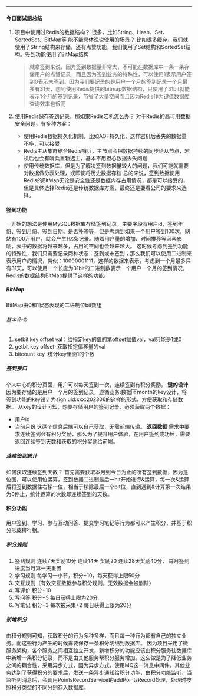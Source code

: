 ****
#### 今日面试题总结
1. 项目中使用过Redis的数据结构？
	很多，比如String、Hash、Set、SortedSet、BitMap等
	能不能具体说说使用的场景？
	比如很多缓存，我们就使用了String结构来存储，还有点赞功能，我们使用了Set结构和SortedSet结构。签到功能使用了BitMap结构
	> 就拿签到来说，因为签到数据量非常大，不可能在数据库中一条一条存储用户的点赞记录，而且因为签到业务的特殊性，可以使用1表示用户签到0表示未签到。因为我们要记录的是用户一个月的签到记录一个月最多有31天，想到使用Redis提供的bitmap数据结构，只使用了31bit就能表示1个月的签到记录，节省了大量空间而且因为Redis作为键值数据库查询效率也很高
	
2. 使用Redis保存签到记录，那如果Redis宕机怎么办？
	对于Redis的高可用数据安全问题，有多种方案：
	* 使用Redis数据持久化机制，比如AOF持久化，这样宕机后丢失的数据量不多，可以接受
	* Redis主从集群结合Redis哨兵，主节点会把数据持续的同步给从节点，宕机后也会有哨兵重新选主，基本不用担心数据丢失问题
	* 使用传统数据库，但是为了解决签到数据量较大的问题，我们可能就需要对数据做分表处理，或即使将历史数据存档
	总的来说，签到数据使用Redis的BitMap无论是安全性还是数据内存占用情况，都是可以接受的，但是具体选择Redis还是传统数据库方案，最终还是要看公司的要求来选择。
#### 签到功能
一开始的想法是使用MySQL数据库存储签到记录，主要字段有用户id，签到年份、签到月份、签到日期、是否补签等，但是考虑到如果一个用户签到100次，网站有100万用户，就会产生1亿条记录。随着用户量的增加、时间推移等因素影响，表中的数据将越来越多，占用的空间也会越来越大。
这时候考虑到签到功能的特殊性，我们只需要记录两种状态：签到或未签到；那么我们可以使用二进制来表示用户的情况，类似：10000001111，这样的数据来表示，考虑到一个月最多只有31天，可以使用一个长度为31bit的二进制数表示一个用户一个月的签到情况，Redis的数据结构BitMap提供了这样的功能。
##### BitMap
BitMap由0和1状态表现的二进制位bit数组
###### 基本命令
1. setbit key offset val：给指定key的值的第offset赋值val，val只能是1或0
2. getbit  key offset: 获取指定偏移量的val
3. bitcount key :统计key里面1的个数
##### 签到接口
个人中心的积分页面，用户可以每天签到一次，连续签到有积分奖励。
**键的设计**
因为要存储的是用户一个月的签到记录，遵循业务:数据:id:month的key设计，将签到功能的key设计为sign:uid:xxx:202306的这样的形式，方便获取和存储数据。
从key的设计可知，想要存储用户的签到记录，必须获取两个数据：
* 用户id
* 当前月份
这两个信息后端可以自己获取，无需前端传递。
**返回数据**
需求中要求连续签到会有积分奖励，那么为了提升用户体验，在用户签到成功后，需要返回连续签到天数和获取的积分奖励给前端。
##### 连续签到统计
如何获取连续签到天数？
首先需要获取本月到今日为止的所有签到数据，因为是位图，可以使用位运算，签到数据二进制最后一bit开始进行&运算，每一次&运算后将签到数据往右移一位，相当于移除最后一个bit位，直到遇到&计算第一次结果为0停止，统计运算的次数即连续签到的天数。

#### 积分功能
用户签到、学习、参与互动问答、提交学习笔记等行为都可以产生积分，并基于积分形成排行榜。
##### 积分规则
1. 签到规则
    连续7天奖励10分 连续14天 奖励20 连续28天奖励40分， 每月签到进度当月第一天重置
2. 学习规则 
	每学习一小节，积分+10，每天获得上限50分
3. 交互规则（有效交互数据参与积分规则，无效数据会被删除）  
4. 写评价 积分+10
5. 写问答 积分+5 每日获得上限为20分 
6. 写笔记 积分+3 每次被采集+2 每日获得上限为20分
##### 新增积分
由积分规则可知，获取积分的行为多种多样，而且每一种行为都有自己的独立业务。而这些行为产生的时候需要保存一条积分明细到数据库。
因为项目采用了微服务架构，各个服务之间相互独立开发，新增积分的功能应该由积分服务往数据库中新增一条积分记录，而不是由其他服务帮积分服务增加。这么做是为了降低业务之间的耦合性，采用异步方式，因为异步方式，使用MQ这一消息中间件，其他业务达到了获得积分的要求后，发送一条异步通知给积分功能，由积分功能监听，当监听到消息后，会调用PointsRecordService的addPointsRecord处理，处理时按照积分类型的不同分别存入数据库。